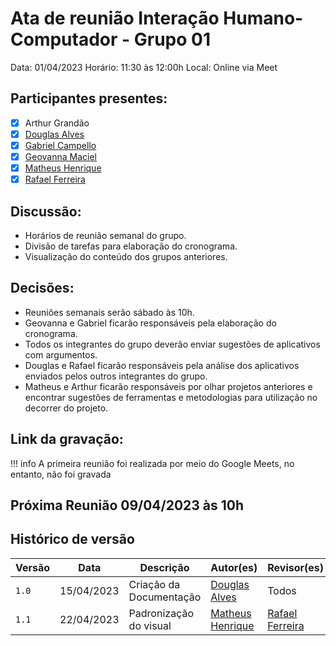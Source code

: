 # Ata de reunião Interação Humano-Computador - Grupo 01

Data: 01/04/2023
Horário: 11:30 às 12:00h
Local: Online via Meet

## Participantes presentes:

- [x] Arthur Grandão
- [x] [Douglas Alves](https://github.com/dougAlvs)
- [x] [Gabriel Campello](https://github.com/G16C)
- [x] [Geovanna Maciel]((https://github.com/manuziny))
- [x] [Matheus Henrique](https://github.com/mathonaut)
- [x] [Rafael Ferreira](https://github.com/RafaelCLG0)

## Discussão:

- Horários de reunião semanal do grupo.
- Divisão de tarefas para elaboração do cronograma.
- Visualização do conteúdo dos grupos anteriores.

## Decisões:

- Reuniões semanais serão sábado às 10h.
- Geovanna e Gabriel ficarão responsáveis pela elaboração do cronograma.
- Todos os integrantes do grupo deverão enviar sugestões de aplicativos com argumentos.
- Douglas e Rafael ficarão responsáveis pela análise dos aplicativos enviados pelos outros integrantes do grupo.
- Matheus e Arthur ficarão responsáveis por olhar projetos anteriores e encontrar sugestões de ferramentas e metodologias para utilização no decorrer do projeto.

## Link da gravação:

!!! info
    A primeira reunião foi realizada por meio do Google Meets, no entanto, não foi gravada

## Próxima Reunião 09/04/2023 às 10h

## Histórico de versão

| Versão |    Data    |        Descrição        |                    Autor(es)                     |                   Revisor(es)                    |
| ------ | ---------- | ------------------------------------------- | ------------------------------------------------ | ------------------------------------------- |
| `1.0`  | 15/04/2023 | Criação da Documentação |   [Douglas Alves](https://github.com/dougalvs)   |                      Todos                       |
| `1.1`  | 22/04/2023 | Padronização do visual  | [Matheus Henrique](https://github.com/mathonaut) | [Rafael Ferreira](https://github.com/RafaelCLG0) |
